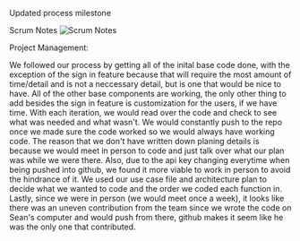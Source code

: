 Updated process milestone

Scrum Notes
![Scrum Notes](https://user-images.githubusercontent.com/82550231/165877859-d5953415-325d-4ecc-a2e0-89e57fc6e758.PNG)

Project Management:

We followed our process by getting all of the inital base code done, with the exception of the sign in feature because that will require the most amount of time/detail and is not a neccessary detail, but is one that would be nice to have. All of the other base components are working, the only other thing to add besides the sign in feature is customization for the users, if we have time. With each iteration, we would read over the code and check to see what was needed and what wasn't. We would constantly push to the repo once we made sure the code worked so we would always have working code. The reason that we don't have written down planing details is because we would meet in person to code and just talk over what our plan was while we were there. Also, due to the api key changing everytime when being pushed into github, we found it more viable to work in person to avoid the hindrance of it. We used our use case file and architecture plan to decide what we wanted to code and the order we coded each function in. Lastly, since we were in person (we would meet once a week), it looks like there was an uneven contribution from the team since we wrote the code on Sean's computer and would push from there, github makes it seem like he was the only one that contributed.
